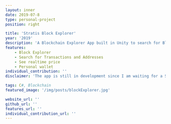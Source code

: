 ```yaml
---
layout: inner
date: 2019-07-8
type: personal-project
position: right

title: 'Stratis Block Explorer'
year: '2019'
description: 'A Blockchain Explorer App built in Unity to search for Blocks and Transactions'
features: 
    - Block Explorer
    - Search for Transactions and Addresses
    - See realtime price
    - Personal wallet
individual_contribution: ''
disclaimer: 'The app is still in development since I am waiting for a SDK to be published to be able to develop the wallet'

tags: C#, Blockchain
featured_image: '/img/posts/blockExplorer.jpg'

website_url: ''
github_url: ''
features_url: ''
individual_contribution_url: ''
---
```

